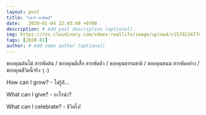 ```yaml
---
layout: post
title: "เสาร์-อาทิตย์"
date:   2020-01-04 22:43:40 +0700
description: # Add post description (optional)
img: https://res.cloudinary.com/sdees-reallife/image/upload/v1578216770/IMG_0239.jpg # Add image post (optional)
tags: [2020-01]
author: # Add name author (optional)
---
```

ขอบคุณต้นไม้ สารพัดต้น / ขอบคุณผีเสื้อ สารพัดตัว / ขอบคุณธรรมชาติ / ขอบคุณขนม สารพัดอย่าง / ขอบคุณชีวิตนี้จริง ๆ :)

<i class="fa fa-child" style="color:plum"></i>

How can I grow? - ไม่รู้สิ...

What can I give? - อะไรน่ะ?

What can I celebrate? - ชีวิตไง!
